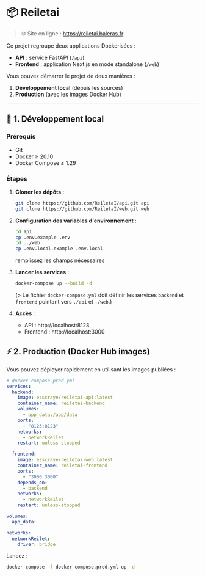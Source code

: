 # 📦 Reiletai
> 🌐 Site en ligne : https://reiletai.baleras.fr

Ce projet regroupe deux applications Dockerisées :

- **API** : service FastAPI (`/api`)
- **Frontend** : application Next.js en mode standalone (`/web`)

Vous pouvez démarrer le projet de deux manières :

1. **Développement local** (depuis les sources)
2. **Production** (avec les images Docker Hub)

---

## 🚀 1. Développement local

### Prérequis

- Git
- Docker ≥ 20.10
- Docker Compose ≥ 1.29

### Étapes

1. **Cloner les dépôts** :  
   ```bash
   git clone https://github.com/ReiletaI/api.git api
   git clone https://github.com/ReiletaI/web.git web
   ```
2. **Configuration des variables d'environnement** :  
   ```bash
   cd api
   cp .env.example .env
   cd ../web
   cp .env.local.example .env.local
   ```
   remplissez les champs nécessaires

3. **Lancer les services** :  
   ```bash
   docker-compose up --build -d
   ```
   (> Le fichier `docker-compose.yml` doit définir les services `backend` et `frontend` pointant vers `./api` et `./web`.)

4. **Accès** :  
   - API : http://localhost:8123  
   - Frontend : http://localhost:3000


## ⚡️ 2. Production (Docker Hub images)

Vous pouvez déployer rapidement en utilisant les images publiées :

```yaml
# docker-compose.prod.yml
services:
  backend:
    image: esscraye/reiletai-api:latest
    container_name: reiletai-backend
    volumes:
      - app_data:/app/data
    ports:
      - "8123:8123"
    networks:
      - networkReilet
    restart: unless-stopped

  frontend:
    image: esscraye/reiletai-web:latest
    container_name: reiletai-frontend
    ports:
      - "3000:3000"
    depends_on:
      - backend
    networks:
      - networkReilet
    restart: unless-stopped

volumes:
  app_data:

networks:
  networkReilet:
    driver: bridge
```

Lancez :
```bash
docker-compose -f docker-compose.prod.yml up -d
```